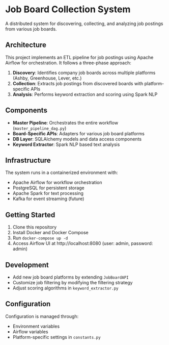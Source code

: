 # Job Board Collection System

A distributed system for discovering, collecting, and analyzing job postings from various job boards.

## Architecture

This project implements an ETL pipeline for job postings using Apache Airflow for orchestration. It follows a three-phase approach:

1. **Discovery**: Identifies company job boards across multiple platforms (Ashby, Greenhouse, Lever, etc.)
2. **Collection**: Extracts job postings from discovered boards with platform-specific APIs
3. **Analysis**: Performs keyword extraction and scoring using Spark NLP

## Components

- **Master Pipeline**: Orchestrates the entire workflow (`master_pipeline_dag.py`)
- **Board-Specific APIs**: Adapters for various job board platforms
- **DB Layer**: SQLAlchemy models and data access components
- **Keyword Extractor**: Spark NLP based text analysis

## Infrastructure

The system runs in a containerized environment with:
- Apache Airflow for workflow orchestration
- PostgreSQL for persistent storage
- Apache Spark for text processing
- Kafka for event streaming (future)

## Getting Started

1. Clone this repository
2. Install Docker and Docker Compose
3. Run `docker-compose up -d`
4. Access Airflow UI at http://localhost:8080 (user: admin, password: admin)

## Development

- Add new job board platforms by extending `JobBoardAPI`
- Customize job filtering by modifying the filtering strategy
- Adjust scoring algorithms in `keyword_extractor.py`

## Configuration

Configuration is managed through:
- Environment variables
- Airflow variables
- Platform-specific settings in `constants.py`

